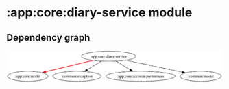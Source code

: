 # :app:core:diary-service module
## Dependency graph
![Dependency graph](../../../docs/images/graphs/dep_graph_app_core_diary_service.svg)
